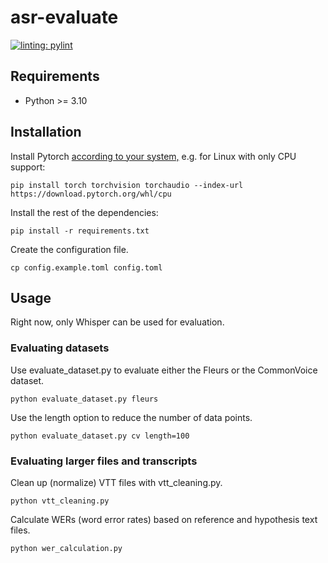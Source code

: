 # asr-evaluate

[![linting: pylint](https://img.shields.io/badge/linting-pylint-yellowgreen)](https://github.com/pylint-dev/pylint)

## Requirements

- Python >= 3.10

## Installation

Install Pytorch [according to your system,](https://pytorch.org/get-started/locally/) e.g. for Linux with only CPU support:

```shell
pip install torch torchvision torchaudio --index-url https://download.pytorch.org/whl/cpu
```

Install the rest of the dependencies:

```shell
pip install -r requirements.txt
```

Create the configuration file.

```shell
cp config.example.toml config.toml
```

## Usage

Right now, only Whisper can be used for evaluation.

### Evaluating datasets

Use evaluate_dataset.py to evaluate either the Fleurs or the CommonVoice dataset.

```shell
python evaluate_dataset.py fleurs
```

Use the length option to reduce the number of data points.

```shell
python evaluate_dataset.py cv length=100
```

### Evaluating larger files and transcripts

Clean up (normalize) VTT files with vtt_cleaning.py.

```shell
python vtt_cleaning.py
```

Calculate WERs (word error rates) based on reference and hypothesis text files.

```shell
python wer_calculation.py
```
